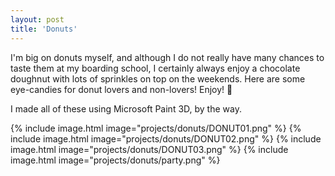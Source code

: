```yaml
---
layout: post
title: 'Donuts'
---
```


I'm big on donuts myself, and although I do not really have many chances to
taste them at my boarding school, I certainly always enjoy a chocolate doughnut
with lots of sprinkles on top on the weekends. Here are some eye-candies for
donut lovers and non-lovers! Enjoy! :doughnut:

I made all of these using Microsoft Paint 3D, by the way.

{% include image.html image="projects/donuts/DONUT01.png" %}
{% include image.html image="projects/donuts/DONUT02.png" %}
{% include image.html image="projects/donuts/DONUT03.png" %}
{% include image.html image="projects/donuts/party.png" %}
